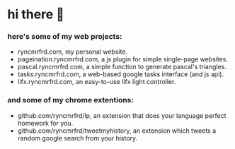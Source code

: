 # hi there 👋

### here's some of my web projects:
* ryncmrfrd.com, my personal website.
* pageination.ryncmrfrd.com, a js plugin for simple single-page websites.
* pascal.ryncmrfrd.com, a simple function to generate pascal's triangles.
* tasks.ryncmrfrd.com, a web-based google tasks interface (and js api).
* lifx.ryncmrfrd.com, an easy-to-use lifx light controller.

### and some of my chrome extentions:
* github.com/ryncmrfrd/lp, an extension that does your language perfect homework for you.
* github.com/ryncmrfrd/tweetmyhistory, an extension which tweets a random google search from your history.
